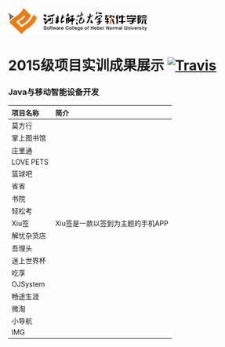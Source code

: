 <img src="./image/logo.png"/>

# 2015级项目实训成果展示 [![Travis](https://img.shields.io/travis/rust-lang/rust.svg)]()

### Java与移动智能设备开发
|项目名称|简介 |
|:---|:---|
|莫方行||
|掌上图书馆||
|庄里通||
|LOVE PETS||	
|篮球吧||
|省省||
|书院||
|轻松考||
|Xiu签|Xiu签是一款以签到为主题的手机APP|
|解忧杂货店||
|吾理头||
|迷上世界杯||
|吃享||
|OJSystem||
|畅途生涯||
|微淘||
|小导航||
|IMG||

